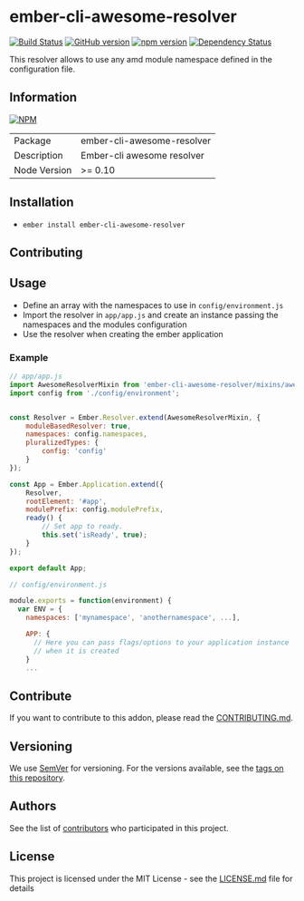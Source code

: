 # ember-cli-awesome-resolver

[![Build Status](https://travis-ci.org/BBVAEngineering/ember-cli-awesome-resolver.svg?branch=master)](https://travis-ci.org/BBVAEngineering/ember-cli-awesome-resolver)
[![GitHub version](https://badge.fury.io/gh/BBVAEngineering%2Fember-cli-awesome-resolver.svg)](https://badge.fury.io/gh/BBVAEngineering%2Fember-cli-awesome-resolver)
[![npm version](https://badge.fury.io/js/ember-cli-awesome-resolver.svg)](https://badge.fury.io/js/ember-cli-awesome-resolver)
[![Dependency Status](https://david-dm.org/BBVAEngineering/ember-cli-awesome-resolver.svg)](https://david-dm.org/BBVAEngineering/ember-cli-awesome-resolver)

This resolver allows to use any amd module namespace defined in the configuration file.

## Information

[![NPM](https://nodei.co/npm/ember-cli-awesome-resolver.png?downloads=true&downloadRank=true)](https://nodei.co/npm/ember-cli-awesome-resolver/)

<table>
<tr>
<td>Package</td><td>ember-cli-awesome-resolver</td>
</tr>
<tr>
<td>Description</td>
<td>Ember-cli awesome resolver</td>
</tr>
<tr>
<td>Node Version</td>
<td>>= 0.10</td>
</tr>
</table>

## Installation

- `ember install ember-cli-awesome-resolver`

## Contributing

## Usage

- Define an array with the namespaces to use in `config/environment.js`
- Import the resolver in `app/app.js` and create an instance passing the namespaces and the modules configuration
- Use the resolver when creating the ember application

### Example

```javascript
// app/app.js
import AwesomeResolverMixin from 'ember-cli-awesome-resolver/mixins/awesome-resolver';
import config from './config/environment';


const Resolver = Ember.Resolver.extend(AwesomeResolverMixin, {
    moduleBasedResolver: true,
    namespaces: config.namespaces,
    pluralizedTypes: {
        config: 'config'
    }
});

const App = Ember.Application.extend({
    Resolver,
    rootElement: '#app',
    modulePrefix: config.modulePrefix,
    ready() {
        // Set app to ready.
        this.set('isReady', true);
    }
});

export default App;

// config/environment.js

module.exports = function(environment) {
  var ENV = {
    namespaces: ['mynamespace', 'anothernamespace', ...],

    APP: {
      // Here you can pass flags/options to your application instance
      // when it is created
    }
    ...

```

## Contribute

If you want to contribute to this addon, please read the [CONTRIBUTING.md](CONTRIBUTING.md).

## Versioning

We use [SemVer](http://semver.org/) for versioning. For the versions available, see the [tags on this repository](https://github.com/BBVAEngineering/ember-cli-awesome-resolver/tags).

## Authors

See the list of [contributors](https://github.com/BBVAEngineering/ember-cli-awesome-resolver/contributors) who participated in this project.

## License

This project is licensed under the MIT License - see the [LICENSE.md](LICENSE.md) file for details
